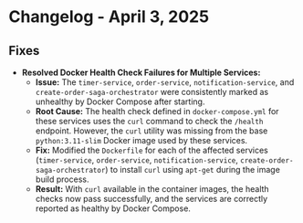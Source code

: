 # Changelog - April 3, 2025

## Fixes

*   **Resolved Docker Health Check Failures for Multiple Services:**
    *   **Issue:** The `timer-service`, `order-service`, `notification-service`, and `create-order-saga-orchestrator` were consistently marked as unhealthy by Docker Compose after starting.
    *   **Root Cause:** The health check defined in `docker-compose.yml` for these services uses the `curl` command to check the `/health` endpoint. However, the `curl` utility was missing from the base `python:3.11-slim` Docker image used by these services.
    *   **Fix:** Modified the `Dockerfile` for each of the affected services (`timer-service`, `order-service`, `notification-service`, `create-order-saga-orchestrator`) to install `curl` using `apt-get` during the image build process.
    *   **Result:** With `curl` available in the container images, the health checks now pass successfully, and the services are correctly reported as healthy by Docker Compose.
